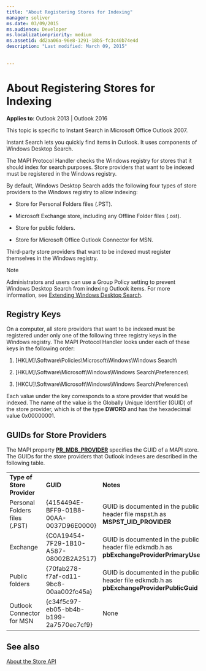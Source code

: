 ```yaml
---
title: "About Registering Stores for Indexing"
manager: soliver
ms.date: 03/09/2015
ms.audience: Developer
ms.localizationpriority: medium
ms.assetid: dd2aa06a-96e8-1291-18b5-fc3c40b74e4d
description: "Last modified: March 09, 2015"
 
 
---
```


# About Registering Stores for Indexing

  
  
**Applies to**: Outlook 2013 | Outlook 2016 
  
This topic is specific to Instant Search in Microsoft Office Outlook 2007.
  
Instant Search lets you quickly find items in Outlook. It uses components of Windows Desktop Search.
  
The MAPI Protocol Handler checks the Windows registry for stores that it should index for search purposes. Store providers that want to be indexed must be registered in the Windows registry.
  
By default, Windows Desktop Search adds the following four types of store providers to the Windows registry to allow indexing:
  
- Store for Personal Folders files (.PST).
    
-  Microsoft Exchange store, including any Offline Folder files (.ost). 
    
-  Store for public folders. 
    
-  Store for Microsoft Office Outlook Connector for MSN. 
    
 Third-party store providers that want to be indexed must register themselves in the Windows registry. 
  
> [!NOTE]
> Administrators and users can use a Group Policy setting to prevent Windows Desktop Search from indexing Outlook items. For more information, see [Extending Windows Desktop Search](https://msdn.microsoft.com/library/2eab146a-8516-4b95-b73c-ca7f980ba233%28Office.15%29.aspx). 
  
## Registry Keys

On a computer, all store providers that want to be indexed must be registered under only one of the following three registry keys in the Windows registry. The MAPI Protocol Handler looks under each of these keys in the following order:
  
1. [HKLM]\Software\Policies\Microsoft\Windows\Windows Search\
    
2. [HKLM]\Software\Microsoft\Windows\Windows Search\Preferences\
    
3. [HKCU]\Software\Microsoft\Windows\Windows Search\Preferences\
    
 Each value under the key corresponds to a store provider that would be indexed. The name of the value is the Globally Unique Identifier (GUID) of the store provider, which is of the type **DWORD** and has the hexadecimal value 0x00000001. 
  
## GUIDs for Store Providers

The MAPI property **[PR_MDB_PROVIDER](pidtagstoreprovider-canonical-property.md)** specifies the GUID of a MAPI store. The GUIDs for the store providers that Outlook indexes are described in the following table. 
  
||||
|:-----|:-----|:-----|
|**Type of Store Provider** <br/> |**GUID** <br/> |**Notes** <br/> |
|Personal Folders files (.PST)  <br/> |{4154494E-BFF9-01B8-00AA-0037D96E0000}  <br/> |GUID is documented in the public header file mspst.h as **MSPST_UID_PROVIDER** <br/> |
|Exchange  <br/> |{C0A19454-7F29-1B10-A587-08002B2A2517}  <br/> |GUID is documented in the public header file edkmdb.h as **pbExchangeProviderPrimaryUserGuid** <br/> |
|Public folders  <br/> |{70fab278-f7af-cd11-9bc8-00aa002fc45a}  <br/> |GUID is documented in the public header file edkmdb.h as **pbExchangeProviderPublicGuid** <br/> |
|Outlook Connector for MSN  <br/> |{c34f5c97-eb05-bb4b-b199-2a7570ec7cf9}  <br/> |None  <br/> |
   
## See also



[About the Store API](about-the-store-api.md)

